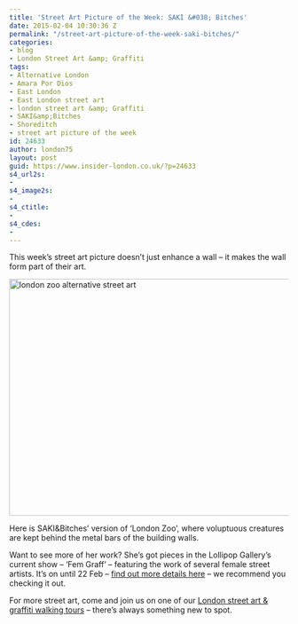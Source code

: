 ```yaml
---
title: 'Street Art Picture of the Week: SAKI &#038; Bitches'
date: 2015-02-04 10:30:36 Z
permalink: "/street-art-picture-of-the-week-saki-bitches/"
categories:
- blog
- London Street Art &amp; Graffiti
tags:
- Alternative London
- Amara Por Dios
- East London
- East London street art
- london street art &amp; Graffiti
- SAKI&amp;Bitches
- Shoreditch
- street art picture of the week
id: 24633
author: london75
layout: post
guid: https://www.insider-london.co.uk/?p=24633
s4_url2s:
- 
s4_image2s:
- 
s4_ctitle:
- 
s4_cdes:
- 
---
```


This week&#8217;s street art picture doesn&#8217;t just enhance a wall &#8211; it makes the wall form part of their art.

<img class="aligncenter wp-image-24636 size-full" src="/wp-content/uploads/2015/02/16c_mini.jpg" alt="london zoo alternative street art" width="569" height="427" />
  
Here is SAKI&Bitches&#8217; version of &#8216;London Zoo&#8217;, where voluptuous creatures are kept behind the metal bars of the building walls.

Want to see more of her work? She&#8217;s got pieces in the Lollipop Gallery&#8217;s current show &#8211; &#8216;Fem Graff&#8217; &#8211; featuring the work of several female street artists. It&#8217;s on until 22 Feb &#8211; <a href="http://www.lollipopgallery.com/shows/current-show" target="_blank">find out more details here</a> &#8211; we recommend you checking it out.

For more street art, come and join us on one of our <a href="https://www.insider-london.co.uk/london-graffiti-artists-walking-tours/" target="_blank">London street art & graffiti walking tours</a> &#8211; there&#8217;s always something new to spot.
